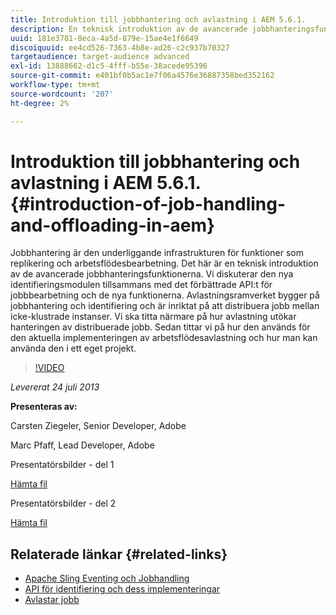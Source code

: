 ```yaml
---
title: Introduktion till jobbhantering och avlastning i AEM 5.6.1.
description: En teknisk introduktion av de avancerade jobbhanteringsfunktionerna. Jobbhantering är den underliggande infrastrukturen för funktioner som replikering och arbetsflödesbearbetning. Lär dig mer om identifieringsmodulen tillsammans med det förbättrade API:t för jobbbearbetning och nya funktioner.
uuid: 181e3781-8eca-4a5d-879e-15ae4e1f6649
discoiquuid: ee4cd526-7363-4b8e-ad26-c2c937b70327
targetaudience: target-audience advanced
exl-id: 13888662-d1c5-4fff-b55e-38acede95396
source-git-commit: e401bf0b5ac1e7f06a4576e36887358bed352162
workflow-type: tm+mt
source-wordcount: '207'
ht-degree: 2%

---
```


# Introduktion till jobbhantering och avlastning i AEM 5.6.1. {#introduction-of-job-handling-and-offloading-in-aem}

Jobbhantering är den underliggande infrastrukturen för funktioner som replikering och arbetsflödesbearbetning. Det här är en teknisk introduktion av de avancerade jobbhanteringsfunktionerna. Vi diskuterar den nya identifieringsmodulen tillsammans med det förbättrade API:t för jobbbearbetning och de nya funktionerna. Avlastningsramverket bygger på jobbhantering och identifiering och är inriktat på att distribuera jobb mellan icke-klustrade instanser. Vi ska titta närmare på hur avlastning utökar hanteringen av distribuerade jobb. Sedan tittar vi på hur den används för den aktuella implementeringen av arbetsflödesavlastning och hur man kan använda den i ett eget projekt.

>[!VIDEO](https://video.tv.adobe.com/v/19580/?quality=9)

*Levererat 24 juli 2013*

**Presenteras av:**

Carsten Ziegeler, Senior Developer, Adobe

Marc Pfaff, Lead Developer, Adobe

Presentatörsbilder - del 1

[Hämta fil](assets/jobhandling.pdf)

Presentatörsbilder - del 2

[Hämta fil](assets/offloading.pdf)

## Relaterade länkar {#related-links}

* [Apache Sling Eventing och Jobhandling](https://sling.apache.org/documentation/bundles/apache-sling-eventing-and-job-handling.html)
* [API för identifiering och dess implementeringar](https://sling.apache.org/documentation/bundles/discovery-api-and-impl.html)
* [Avlastar jobb](https://docs.adobe.com/docs/en/cq/current/deploying/offloading.html)
